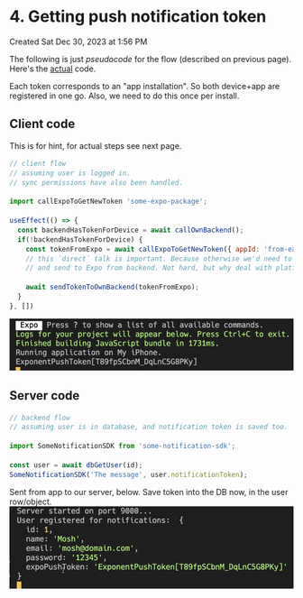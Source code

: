 # 4. Getting push notification token
Created Sat Dec 30, 2023 at 1:56 PM

The following is just *pseudocode* for the flow (described on previous page). Here's the [actual](https://github.com/exemplar-codes/DoneWithIt/commit/c450f48ff09288f11f6e192b3f75eddb4838ee86) code.

Each token corresponds to an "app installation". So both device+app are registered in one go. Also, we need to do this once per install.
## Client code
This is for hint, for actual steps see next page.
```js
// client flow
// assuming user is logged in.
// sync permissions have also been handled.

import callExpoToGetNewToken 'some-expo-package';

useEffect(() => {
  const backendHasTokenForDevice = await callOwnBackend();
  if(!backendHasTokenForDevice) {
    const tokenFromExpo = await callExpoToGetNewToken({ appId: 'from-eas.json' }); // client - Expo talk directly.
    // this `direct` talk is important. Because otherwise we'd need to get platform info
    // and send to Expo from backend. Not hard, but why deal with platform info at all?
    
    await sendTokenToOwnBackend(tokenFromExpo);
  }
}, [])
```
![](/assets/4-Getting-push-notification-token-image-1-41c46f41.png)

## Server code
```js
// backend flow
// assuming user is in database, and notification token is saved too.

import SomeNotificationSDK from 'some-notification-sdk';

const user = await dbGetUser(id);
SomeNotificationSDK('The message', user.notificationToken);
```

Sent from app to our server, below. Save token into the DB now, in the user row/object.
![](../../../../../assets/4-Getting-push-notification-token-image-2-41c46f41.png)
